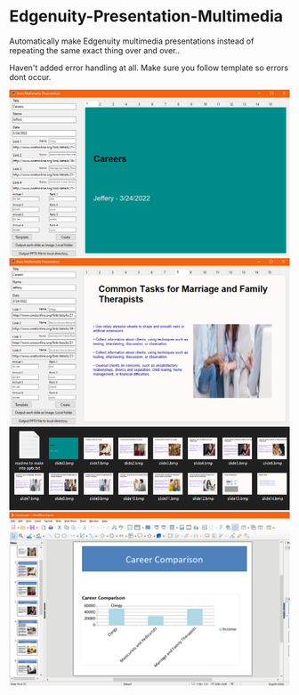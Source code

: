 # Edgenuity-Presentation-Multimedia
 Automatically make Edgenuity multimedia presentations instead of repeating the same exact thing over and over..
 
 Haven't added error handling at all. Make sure you follow template so errors dont occur. 
 
 ![GitHub Logo](/imgs/1.png)
 ![GitHub Logo](/imgs/2.png)
 ![GitHub Logo](/imgs/3.png)
 ![GitHub Logo](/imgs/4.png)
